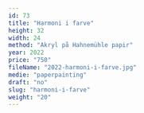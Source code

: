 ```yaml
---
id: 73
title: "Harmoni i farve"
height: 32
width: 24
method: "Akryl på Hahnemühle papir"
year: 2022
price: "750"
fileName: "2022-harmoni-i-farve.jpg"
medie: "paperpainting"
draft: "no"
slug: "harmoni-i-farve"
weight: "20"
---
```

